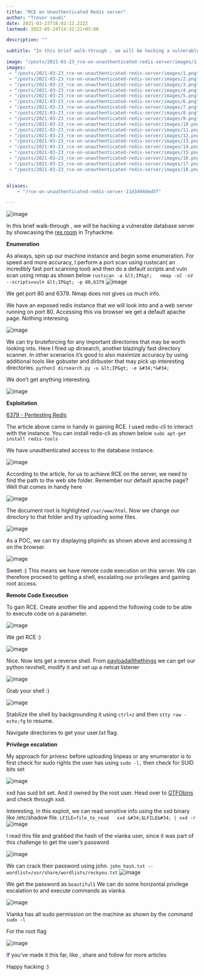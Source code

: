 ```yaml
---
title: "RCE on Unauthenticated Redis server"
author: "Trevor saudi"
date: 2021-03-23T18:02:12.222Z
lastmod: 2022-05-24T14:31:21+03:00

description: ""

subtitle: "In this brief walk-through , we will be hacking a vulnerable database server by showcasing the res room in Tryhackme."

image: "/posts/2021-03-23_rce-on-unauthenticated-redis-server/images/1.png" 
images:
 - "/posts/2021-03-23_rce-on-unauthenticated-redis-server/images/1.png"
 - "/posts/2021-03-23_rce-on-unauthenticated-redis-server/images/2.png"
 - "/posts/2021-03-23_rce-on-unauthenticated-redis-server/images/3.png"
 - "/posts/2021-03-23_rce-on-unauthenticated-redis-server/images/4.png"
 - "/posts/2021-03-23_rce-on-unauthenticated-redis-server/images/5.png"
 - "/posts/2021-03-23_rce-on-unauthenticated-redis-server/images/6.png"
 - "/posts/2021-03-23_rce-on-unauthenticated-redis-server/images/7.png"
 - "/posts/2021-03-23_rce-on-unauthenticated-redis-server/images/8.png"
 - "/posts/2021-03-23_rce-on-unauthenticated-redis-server/images/9.png"
 - "/posts/2021-03-23_rce-on-unauthenticated-redis-server/images/10.png"
 - "/posts/2021-03-23_rce-on-unauthenticated-redis-server/images/11.png"
 - "/posts/2021-03-23_rce-on-unauthenticated-redis-server/images/12.png"
 - "/posts/2021-03-23_rce-on-unauthenticated-redis-server/images/13.png"
 - "/posts/2021-03-23_rce-on-unauthenticated-redis-server/images/14.png"
 - "/posts/2021-03-23_rce-on-unauthenticated-redis-server/images/15.png"
 - "/posts/2021-03-23_rce-on-unauthenticated-redis-server/images/16.png"
 - "/posts/2021-03-23_rce-on-unauthenticated-redis-server/images/17.png"
 - "/posts/2021-03-23_rce-on-unauthenticated-redis-server/images/18.png"


aliases:
    - "/rce-on-unauthenticated-redis-server-11d3494ded5f"

---
```


![image](/posts/2021-03-23_rce-on-unauthenticated-redis-server/images/1.png#layoutTextWidth)


In this brief walk-through , we will be hacking a vulnerable database server by showcasing the [res room](https://tryhackme.com/room/res) in Tryhackme.

**Enumeration**

As always, spin up our machine instance and begin some enumeration. For speed and more accuracy, I perform a port scan using rustscan( an incredibly fast port scanning tool) and then do a default scripts and vuln scan using nmap as shown below
`rustscan -a &lt;IP&gt;  
nmap -sC -sV --scripts=vuln &lt;IP&gt; -p 80,6379`
![image](/posts/2021-03-23_rce-on-unauthenticated-redis-server/images/2.png#layoutTextWidth)


We get port 80 and 6379. Nmap does not gives us much info.

We have an exposed redis instance that we will look into and a web server running on port 80. Accessing this via browser we get a default apache page. Nothing interesing.

![image](/posts/2021-03-23_rce-on-unauthenticated-redis-server/images/3.png#layoutTextWidth)


We can try bruteforcing for any important directories that may be worth looking into. Here I fired up dirsearch, another blazingly fast directory scanner. In other scenarios it’s good to also maximize accuracy by using additional tools like gobuster and dirbuster that may pick up interesting directories.
`python3 dirsearch.py -u &lt;IP&gt; -e &#34;*&#34;`

We don’t get anything interesting.

![image](/posts/2021-03-23_rce-on-unauthenticated-redis-server/images/4.png#layoutTextWidth)


**Exploitation**

[6379 - Pentesting Redis](https://book.hacktricks.xyz/pentesting/6379-pentesting-redis#redis-rce)


The article above came in handy in gaining RCE. I used redis-cli to interact with the instance. You can install redis-cli as shown below
``sudo apt-get install redis-tools``

We have unauthenticated access to the database instance.

![image](/posts/2021-03-23_rce-on-unauthenticated-redis-server/images/5.png#layoutTextWidth)


According to the article, for us to achieve RCE on the server, we need to find the path to the web site folder. Remember our default apache page? Well that comes in handy here

![image](/posts/2021-03-23_rce-on-unauthenticated-redis-server/images/6.png#layoutTextWidth)


The document root is highlighted `/var/www/html`. Now we change our directory to that folder and try uploading some files.

![image](/posts/2021-03-23_rce-on-unauthenticated-redis-server/images/7.png#layoutTextWidth)


As a POC, we can try displaying phpinfo as shown above and accessing it on the browser.

![image](/posts/2021-03-23_rce-on-unauthenticated-redis-server/images/8.png#layoutTextWidth)


Sweet :) This means we have remote code execution on this server. We can therefore proceed to getting a shell, escalating our privileges and gaining root access.

**Remote Code Execution**

To gain RCE. Create another file and append the following code to be able to execute code on a parameter.

![image](/posts/2021-03-23_rce-on-unauthenticated-redis-server/images/9.png#layoutTextWidth)


We get RCE :)

![image](/posts/2021-03-23_rce-on-unauthenticated-redis-server/images/10.png#layoutTextWidth)


Nice. Now lets get a reverse shell. From [payloadallthethings](https://github.com/swisskyrepo/PayloadsAllTheThings/blob/master/Methodology%20and%20Resources/Reverse%20Shell%20Cheatsheet.md#python) we can get our python revshell, modify it and set up a netcat listener

![image](/posts/2021-03-23_rce-on-unauthenticated-redis-server/images/11.png#layoutTextWidth)


Grab your shell :)

![image](/posts/2021-03-23_rce-on-unauthenticated-redis-server/images/12.png#layoutTextWidth)


Stabilize the shell by backgrounding it using `ctrl+z` and then `stty raw -echo;fg` to resume.

Navigate directories to get your user.txt flag.

**Privilege escalation**

My approach for privesc before uploading linpeas or any enumerator is to first check for sudo rights the user has using `sudo -l,` then check for SUID bits set

![image](/posts/2021-03-23_rce-on-unauthenticated-redis-server/images/13.png#layoutTextWidth)


xxd has suid bit set. And it owned by the root user. Head over to [GTFObins](https://gtfobins.github.io/gtfobins/xxd/#sudo) and check through xxd.

Interesting, in this exploit, we can read sensitive info using the xxd binary like /etc/shadow file.
``LFILE=file_to_read  
xxd &#34;$LFILE&#34; | xxd -r``
![image](/posts/2021-03-23_rce-on-unauthenticated-redis-server/images/14.png#layoutTextWidth)


I read this file and grabbed the hash of the vianka user, since it was part of this challenge to get the user’s password

![image](/posts/2021-03-23_rce-on-unauthenticated-redis-server/images/15.png#layoutTextWidth)


We can crack their password using john.
`john hash.txt --wordlist=/usr/share/wordlists/rockyou.txt`
![image](/posts/2021-03-23_rce-on-unauthenticated-redis-server/images/16.png#layoutTextWidth)


We get the password as `beautiful1` We can do some horizontal privilege escalation to and execute commands as vianka.

![image](/posts/2021-03-23_rce-on-unauthenticated-redis-server/images/17.png#layoutTextWidth)


Vianka has all sudo permission on the machine as shown by the command `sudo -l`

For the root flag

![image](/posts/2021-03-23_rce-on-unauthenticated-redis-server/images/18.png#layoutTextWidth)


If you’ve made it this far, like , share and follow for more articles

Happy hacking :)
